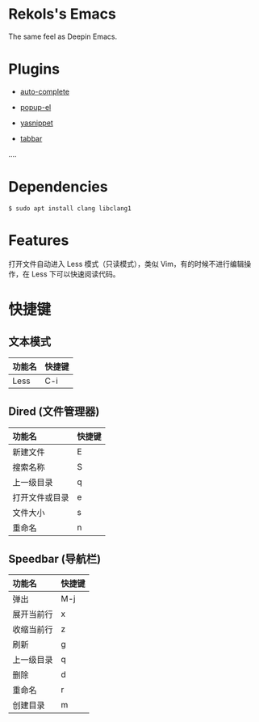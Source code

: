 # Rekols's Emacs

The same feel as Deepin Emacs.

# Plugins

* [auto-complete](https://github.com/auto-complete/auto-complete)

* [popup-el](https://github.com/auto-complete/popup-el)

* [yasnippet](https://github.com/joaotavora/yasnippet)

* [tabbar](https://www.emacswiki.org/emacs/TabBarMode)

....

# Dependencies

```
$ sudo apt install clang libclang1
```

# Features

打开文件自动进入 Less 模式（只读模式），类似 Vim，有的时候不进行编辑操作，在 Less 下可以快速阅读代码。

# 快捷键

## 文本模式
功能名 | 快捷键
:--- | ---
Less | C-i

## Dired (文件管理器)
功能名 | 快捷键
:--- | ---
新建文件 | E
搜索名称 | S
上一级目录 | q
打开文件或目录 | e
文件大小 | s
重命名 | n

## Speedbar (导航栏)
功能名 | 快捷键
:--- | ---
弹出 | M-j
展开当前行 | x
收缩当前行 | z
刷新 | g
上一级目录 | q
删除 | d
重命名 | r
创建目录 | m
